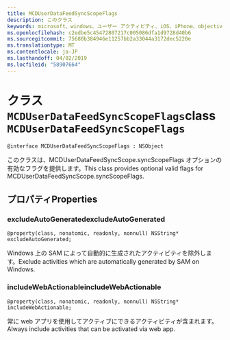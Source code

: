 ```yaml
---
title: MCDUserDataFeedSyncScopeFlags
description: このクラス
keywords: microsoft、windows、ユーザー アクティビティ、iOS、iPhone、objectiveC に接続されているデバイス、プロジェクトのローマ
ms.openlocfilehash: c2edbe5c45472807217c005086dfa1d9728d40b6
ms.sourcegitcommit: 75680b384946e11257bb2a33044a3172dec5220e
ms.translationtype: MT
ms.contentlocale: ja-JP
ms.lasthandoff: 04/02/2019
ms.locfileid: "58907664"
---
```

# <a name="class-mcduserdatafeedsyncscopeflags"></a><span data-ttu-id="64e29-104">クラス `MCDUserDataFeedSyncScopeFlags`</span><span class="sxs-lookup"><span data-stu-id="64e29-104">class `MCDUserDataFeedSyncScopeFlags`</span></span>

```
@interface MCDUserDataFeedSyncScopeFlags : NSObject
```

<span data-ttu-id="64e29-105">このクラスは、MCDUserDataFeedSyncScope.syncScopeFlags オプションの有効なフラグを提供します。</span><span class="sxs-lookup"><span data-stu-id="64e29-105">This class provides optional valid flags for MCDUserDataFeedSyncScope.syncScopeFlags.</span></span>

## <a name="properties"></a><span data-ttu-id="64e29-106">プロパティ</span><span class="sxs-lookup"><span data-stu-id="64e29-106">Properties</span></span>

### <a name="excludeautogenerated"></a><span data-ttu-id="64e29-107">excludeAutoGenerated</span><span class="sxs-lookup"><span data-stu-id="64e29-107">excludeAutoGenerated</span></span>

`@property(class, nonatomic, readonly, nonnull) NSString* excludeAutoGenerated;`

<span data-ttu-id="64e29-108">Windows 上の SAM によって自動的に生成されたアクティビティを除外します。</span><span class="sxs-lookup"><span data-stu-id="64e29-108">Exclude activities which are automatically generated by SAM on Windows.</span></span>

### <a name="includewebactionable"></a><span data-ttu-id="64e29-109">includeWebActionable</span><span class="sxs-lookup"><span data-stu-id="64e29-109">includeWebActionable</span></span>
`@property(class, nonatomic, readonly, nonnull) NSString* includeWebActionable;`

<span data-ttu-id="64e29-110">常に web アプリを使用してアクティブにできるアクティビティが含まれます。</span><span class="sxs-lookup"><span data-stu-id="64e29-110">Always include activities that can be activated via web app.</span></span>